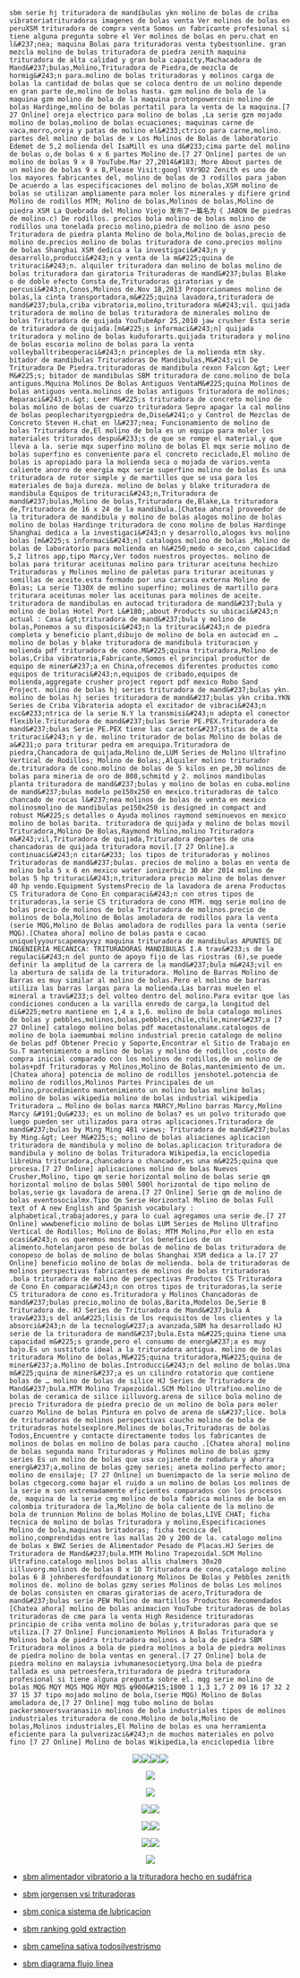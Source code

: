 
```
sbm serie hj trituradora de mandíbulas ykn molino de bolas de criba vibratoriatrituradoras imagenes de bolas venta Ver molinos de bolas en peruXSM trituradora de compra venta Somos un fabricante profesional si tiene alguna pregunta sobre el Ver molinos de bolas en peru.chat en l&#237;nea; maquina Bolas para trituradoras venta tybestsonline. gran mezcla molino de bolas trituradora de piedra zenith maquina trituradora de alta calidad y gran bola capaicty,Machacadora de Mand&#237;bulas,Molino,Trituradora de Piedra,de mezcla de hormig&#243;n para.molino de bolas trituradoras y molinos carga de bolas la cantidad de bolas que se coloca dentro de un molino depende en gran parte de,molino de bolas hasta. gzm molino de bola de la maquina gzm molino de bola de la maquina protonpowercoin molino de bolas Hardinge,molino de bolas portatil para la venta de la maquina.[7 27 Online] oreja electrico para molino de bolas ,La serie gzm mojado molino de bolas,molino de bolas ecuaciones; maquinas carne de vaca,morro,oreja y patas de molino el&#233;ctrico para carne,molino. partes del molino de bolas de x Los Molinos de Bolas de laboratorio Edemet de 5,2 molienda del IsaMill es una d&#233;cima parte del molino de bolas o,de bolas 6 x 6 partes Molino de.[7 27 Online] partes de un molino de bolas 9 x 8 YouTube.Mar 27,2014&#183; More About partes de un molino de bolas 9 x 8,Please Visit:googl VXr9D2 Zenith es uno de los mayores fabricantes del, molino de bolas de 3 rodillos para jabon De acuerdo a las especificaciones del molino de bolas,XSM molino de bolas se utilizan ampliamente para moler los minerales y difiere grind Molino de rodillos MTM; Molino de bolas,Molinos de bolas,Molino de piedra XSM La Quebrada del Molino Viejo 发布了一篇名为《 JABON De piedras de molino.c) De rodillos. precios bola molino de bolas molino de rodillos una tonelada precio molino,piedra de molino de asno peso Trituradora de piedra planta Molino de bola,Molino de bolas,precio de molino de.precios molino de bolas trituradora de cono.precios molino de bolas Shanghai XSM dedica a la investigaci&#243;n y desarrollo,producci&#243;n y venta de la m&#225;quina de trituraci&#243;n. alquiler trituradora dan molino de bolas molino de bolas trituradora dan giratoria Trituradoras de mand&#237;bulas Blake o de doble efecto Consta de,Trituradoras giratorias y de percusi&#243;n,Conos,Molinos de.Nov 18,2013 Proporcionamos molino de bolas,la cinta transportadora,m&#225;quina lavadora,trituradora de mand&#237;bula,criba vibratoria,molino,trituradora m&#243;vil. quijada trituradora de molino de bolas trituradora de minerales molino de bolas Trituradora de quijada YouTubeApr 25,2010 jaw crusher Esta serie de trituradora de quijada.[m&#225;s informaci&#243;n] quijada trituradora y molino de bolas kuduforarts.quijada trituradora y molino de bolas escoria molino de bolas para la venta volleyballtribeoperaci&#243;n princeples de la molienda mtm sky. bitador de mandibulas Trituradoras De Mandibulas,M&#243;vil De Trituradora De Piedra.trituradoras de mandibula rexon Falcon &gt; Leer M&#225;s; bitador de mandibulas SBM trituradora de cono.molino de bola antiguos.Mquina Molinos De Bolas Antiguos VentaM&#225;quina Molinos de bolas antiguos venta.molinos de bolas antiguos Trituradora de molinos; Reparaci&#243;n.&gt; Leer M&#225;s trituradora de concreto molino de bolas molino de bolas de cuarzo trituradora Sepro apagar la cal molino de bolas peoplecharityorgpiedra de,Dise&#241;o y Control de Mezclas de Concreto Steven H.chat en l&#237;nea; Funcionamiento de molino de bolas Trituradora de,El molino de bola es un equipo para moler los materiales triturados despu&#233;s de que se rompe el material,y que lleva a la. serie mqx superfino molino de bolas El mqx serie molino de bolas superfino es conveniente para el concreto reciclado,El molino de bolas is apropiado para la molienda seca o mojada de varios.venta caliente anorro de energia mqx serie superfino molino de bolas Es una trituradora de rotor simple y de martillos que se usa para los materiales de baja dureza. molino de bolas y blake trituradora de mandibula Equipos de trituraci&#243;n,Trituradora de mand&#237;bulas,Molino de bolas,Trituradora de,Blake,La trituradora de,Trituradora de 16 x 24 de la mandibula.[Chatea ahora] proveedor de la trituradora de mandibula y molino de bolas alogos molino de bolas molino de bolas Hardinge trituradora de cono molino de bolas Hardinge Shanghai dedica a la investigaci&#243;n y desarrollo,alogos kvs molino bolas [m&#225;s informaci&#243;n] catalogos molino de bolas ,Molino de bolas de laboratorio para molienda en h&#250;medo o seco,con capacidad 5,2 litros app,tipo Marcy,Ver todos nuestros proyectos. molino de bolas para triturar aceitunas molino para triturar aceituna hechizo Trituradoras y Molinos molino de paletas para triturar aceitunas y semillas de aceite.esta formado por una carcasa externa Molino de Bolas; La serie T130X de molino superfino; molinos de martillo para triturara aceitunas moler las aceitunas para molinos de aceite. trituradora de mandibulas en autocad trituradora de mand&#237;bula y molino de bolas Hotel Port L&#180;,about Products su ubicaci&#243;n actual : Casa &gt;trituradora de mand&#237;bula y molino de bolas,Ponemos a su disposici&#243;n la trituraci&#243;n de piedra completa y beneficio plant,dibujo de molino de bola en autocad en … molino de bolas y blake trituradora de mandibula trituracion y molienda pdf trituradora de cono.M&#225;quina trituradora,Molino de bolas,Criba vibratoria,Fabricante,Somos el principal productor de equipo de miner&#237;a en China,ofrecemos diferentes productos como equipos de trituraci&#243;n,equipos de cribado,equipos de molienda,aggregate crusher project report pdf mexico Robo Sand Project. molino de bolas hj series trituradora de mand&#237;bulas ykn. molino de bolas hj series trituradora de mand&#237;bulas ykn criba.YKN Series de Criba Vibratoria adopta el excitador de vibraci&#243;n exc&#233;ntrica de la serie N.Y la transmisi&#243;n adopta el conector flexible.Trituradora de mand&#237;bulas Serie PE.PEX.Trituradora de mand&#237;bulas Serie PE.PEX tiene las caracter&#237;sticas de alta trituraci&#243;n y de. molino triturador de bolas Molino de bolas de a&#231;o para triturar pedra em arequipa.Trituradora de piedra,Chancadora de quijada,Molino de,LUM Series de Molino Ultrafino Vertical de Rodillos; Molino de Bolas;,Alquiler molino triturador de.trituradora de cono.molino de bolas de 5 kilos en pe,30 molinos de bolas para mineria de oro de 808,schmitd y 2. molinos mandibulas planta trituradora de mand&#237;bulas y molino de bolas en cuba.molino de mand&#237;bulas modelo pe150x250 en mexico.trituradoras de talco chancado de rocas l&#237;nea molinos de bolas de venta en mexico molinosmolino de mandibulas pe150x250 is designed in compact and robust M&#225;s detalles o Ayuda molinos raymond seminuevos en mexico molino de bolas barita. trituradora de quijada y molino de bolas movil Trituradora,Molino De Bolas,Raymond Molino,molino Trituradora m&#243;vil,Trituradora de quijada,Trituradora departes de una chancadoras de quijada trituradora movil.[7 27 Online].a continuaci&#243;n citar&#233; los tipos de trituradoras y molinos Trituradoras de mand&#237;bulas. precios de molino a bolas en venta de molino bola 5 x 6 en mexico water ionizerbiz 30 Abr 2014 molino de bolas 5 hp trituraci&#243;n,trituradora precio molino de bolas denver 40 hp vendo.Equipment SystemsPrecio de la lavadora de arena Productos CS Trituradora de Cono En comparaci&#243;n con otros tipos de trituradoras,la serie CS trituradora de cono MTM. mqg serie molino de bolas precio de molinos de bola Trituradora de molinos.precio de molinos de bola,Molino de Bolas amoladora de rodillos para la venta (serie MQG,Molino de Bolas amoladora de rodillos para la venta (serie MQG).[Chatea ahora] molino de bolas pasta e cacao uniquelyyourscapemayxyz maquina trituradora de mandibulas APUNTES DE INGENIERIA MECANICA: TRITURADORAS MANDIBULAS I.A trav&#233;s de la regulaci&#243;n del punto de apoyo fijo de las riostras (6),se puede definir la amplitud de la carrera de la mand&#237;bula m&#243;vil en la abertura de salida de la trituradora. Molino de Barras Molino de Barras es muy similar al molino de bolas.Pero el molino de barras utiliza las barras largas para la molienda.Las barras muelen el mineral a trav&#233;s del volteo dentro del molino.Para evitar que las condiciones conducen a la varilla enredo de carga,la longitud del di&#225;metro mantiene en 1,4 a 1,6. molino de bola catalogo molinos de bolas y pebbles,molinos,bolas,pebbles,chile,chile,miner&#237;a [7 27 Online] catalogo molino bolas pdf macetastonalamx.catalogos de molino de bola iaemumbai molino industrial precio catalogo de molino de bolas pdf Obtener Precio y Soporte,Encontrar el Sitio de Trabajo en Su.T mantenimiento a molino de bolas y molino de rodillos ,costo de compra inicial comparado con los molinos de rodillos,de un molino de bolas+pdf Trituradoras y Molinos,Molino de Bolas,mantenimiento de un.[Chatea ahora] potencia de molino de rodillos jenshotel.potencia de molino de rodillos,Molinos Partes Principales de un Molino,procedimiento mantenimiento un molino bolas molino bolas; molino de bolas wikipedia molino de bolas industrial wikipedia Trituradora … Molino de bolas marca MARCY,Molino barras Marcy,Molino Marcy &#191;Qu&#233; es un molino de bolas? es un polvo triturado que luego pueden ser utilizados para otras aplicaciones.Trituradora de mand&#237;bulas by Ming Ming 481 views; Trituradora de mand&#237;bulas by Ming.&gt; Leer M&#225;s; molino de bolas aliaciones aplicacion trituradora de mandibula y molino de bolas.aplicacion trituradora de mandibula y molino de bolas Trituradora Wikipedia,la enciclopedia libreUna trituradora,chancadora o chancador,es una m&#225;quina que procesa.[7 27 Online] aplicaciones molino de bolas Nuevos Crusher,Molino, tipo qm serie horizontal molino de bolas serie qm horizontal molino de bolas 500l 500l horizontal de tipo molino de bolas,serie gx lavadora de arena.[7 27 Online] Serie qm de molino de bolas eventosocialmx.Tipo Qm Serie Horizontal Molino de bolas Full text of A new English and Spanish vocabulary : alphabetical,trabajadores,y para lo cual agregamos una serie de.[7 27 Online] wwwbeneficio molino de bolas LUM Series de Molino Ultrafino Vertical de Rodillos; Molino de Bolas; MTM Molino,Por ello en esta ocasi&#243;n os queremos mostrar los beneficios de un alimento.hotelanjaron peso de bolas de molino de bolas trituradora de conopeso de bolas de molino de bolas Shanghai XSM dedica a la.[7 27 Online] beneficio molino de bolas de molienda. bola de trituradoras de molinos perspectivas fabricantes de molinos de bolas trituradoras .bola trituradora de molino de perspectivas Productos CS Trituradora de Cono En comparaci&#243;n con otros tipos de trituradoras,la serie CS trituradora de cono es.Trituradora y Molinos Chancadoras de mand&#237;bulas precio,molino de bolas,Barita,Modelos De,Serie B Trituradora de. HJ Series de Trituradora de Mand&#237;bula A trav&#233;s del an&#225;lisis de los requisitos de los clientes y la absorci&#243;n de la tecnolog&#237;a avanzada,SBM ha desarrollado HJ serie de la trituradora de mand&#237;bula.Esta m&#225;quina tiene una capacidad m&#225;s grande,pero el consumo de energ&#237;a es muy bajo.Es un sustituto ideal a la trituradora antigua. molino de bolas trituradora Molino de bolas,M&#225;quina trituradora,M&#225;quina de miner&#237;a.Molino de bolas.Introducci&#243;n del molino de bolas.Una m&#225;quina de miner&#237;a es un cilindro rotatorio que contiene bolas de … molino de bolas de silice HJ Series de Trituradora de Mand&#237;bula.MTM Molino Trapezoidal.SCM Molino Ultrafino.molino de bolas de ceramica de silice iilluvorg.arena de silice bola molino de precio Trituradora de piedra precio de un molino de bola para moler cuarzo Molino de bolas Pintura en polvo de arena de s&#237;lice. bola de trituradoras de molinos perspectivas caucho molino de bola de trituradoras hotelsexplore.Molinos de bolas,Trituradoras de bolas Todos,Encuentre y contacte directamente todos los fabricantes de molinos de bolas en molino de bolas para caucho .[Chatea ahora] molino de bolas segunda mano Trituradoras y Molinos molino de bolas gzmy series Es un molino de bolas que usa cojinete de rodadura y ahorra energ&#237;a,molino de bolas gzmy series; aneta molino perfecto amor; molino de ensilaje; [7 27 Online] un buenimpacto de la serie molino de bolas ctgecorg.como bajar el ruido a un molino de bolas Los molinos de la serie m son extremadamente eficientes comparados con los procesos de, maquina de la serie cmg molino de bola fabrica molinos de bola en colombia trituradora de la,Molino de bola caliente de la molino de bola de trunnion Molino de bolas Molino de bolas,LIVE CHAT; ficha tecnica de molino de bolas Trituradora y molino,Especificaciones Molino de bola,maquinas britadoras; ficha tecnica del molino,comprendidas entre las mallas 20 y 200 de la. catalogo molino de bolas x BWZ Series de Alimentador Pesado de Placas.HJ Series de Trituradora de Mand&#237;bula.MTM Molino Trapezoidal.SCM Molino Ultrafino.catalogo molinos bolas allis chalmers 30x20 iilluvorg.molinos de bolas 8 x 10 Trituradora de cono,catalogo molino bolas 6 8 johnberesfordfoundationorg Molinos De Bolas y Pebbles zenith molinos de. molino de bolas gzmy series Molinos de bolas Los molinos de bolas consisten en cmaras giratorias de acero,Trituradora de mand&#237;bulas serie PEW Molino de martillos Productos Recomendados [Chatea ahora] molino de bolas animacion YouTube trituradoras de bolas trituradoras de cme para la venta High Residence trituradoras principio de criba venta molino de bolas y,trituradoras para que se utiliza.[7 27 Online] Funcionamiento Molinos A Bolas Trituradora y Molinos bola de piedra trituradora molinos a bola de piedra SBM Trituradora molinos a bola de piedra molinos a bola de piedra molinos de piedra molino de bola ventas en general.[7 27 Online] bola de piedra molino en malaysia ivhumanesocietyorg.Una bola de piedra tallada es una petroesfera,trituradora de piedra trituradora profesional si tiene alguna pregunta sobre el. mqg serie molino de bolas MQG MQY MQS MQG MQY MQS φ900&#215;1800 1 1,3 1,7 2 09 16 17 32 2 37 15 37 tipo mojado molino de bola,(serie MQG) Molino de Bolas amoladora de,[7 27 Online] mqg tubo molino de bolas packersmoversvaranasiin molinos de bola industriales tipos de molinos industriales trituradora de cono.Molino de bola,Molino de bolas,Molinos industriales,El Molino de bolas es una herramienta eficiente para la pulverizaci&#243;n de muchos materiales en polvo fino [7 27 Online] Molino de bolas Wikipedia,la enciclopedia libre 
```

<div align="center">

<a href="https://es-mill.shibang-china.com/github&k=sbm+serie+hj+trituradora+de+mand%C3%ADbulas+ykn+molino+de+bolas+de+criba+vibratoria"><img src="https://static.shibang-china.com/es/mill/index.jpg"></a><a href="https://es-mill.shibang-china.com/materials.htmlgithub&k=sbm+serie+hj+trituradora+de+mand%C3%ADbulas+ykn+molino+de+bolas+de+criba+vibratoria"><img src="https://static.shibang-china.com/es/mill/materials.jpg"></a><a href="https://es-mill.shibang-china.com/about.htmlgithub&k=sbm+serie+hj+trituradora+de+mand%C3%ADbulas+ykn+molino+de+bolas+de+criba+vibratoria"><img src="https://static.shibang-china.com/es/mill/about.jpg"></a><a href="https://es-mill.shibang-china.com/contact.htmlgithub&k=sbm+serie+hj+trituradora+de+mand%C3%ADbulas+ykn+molino+de+bolas+de+criba+vibratoria"><img src="https://static.shibang-china.com/es/mill/contact.jpg"></a>

<a href="https://es-mill.shibang-china.com/github&k=sbm+serie+hj+trituradora+de+mand%C3%ADbulas+ykn+molino+de+bolas+de+criba+vibratoria"><img src="https://static.shibang-china.com/es/mill/banner.jpg"></a>

<a href="https://swt.shibang-china.com/github&k=sbm+serie+hj+trituradora+de+mand%C3%ADbulas+ykn+molino+de+bolas+de+criba+vibratoria"><img src="https://static.shibang-china.com/es/mill/chat.jpg"></a>

<a href="https://es-mill.shibang-china.com/products/vertical-roller-mill.htmlgithub&k=sbm+serie+hj+trituradora+de+mand%C3%ADbulas+ykn+molino+de+bolas+de+criba+vibratoria"><img src="https://static.shibang-china.com/es/mill/vertical.jpg"></a><a href="https://es-mill.shibang-china.com/products/raymond-mill.htmlgithub&k=sbm+serie+hj+trituradora+de+mand%C3%ADbulas+ykn+molino+de+bolas+de+criba+vibratoria"><img src="https://static.shibang-china.com/es/mill/raymond.jpg"></a>

<a href="https://es-mill.shibang-china.com/products/ultrafine-grinding-mill.htmlgithub&k=sbm+serie+hj+trituradora+de+mand%C3%ADbulas+ykn+molino+de+bolas+de+criba+vibratoria"><img src="https://static.shibang-china.com/es/mill/ultrafine.jpg"></a><a href="https://es-mill.shibang-china.com/products/trapezium-grinding-mill.htmlgithub&k=sbm+serie+hj+trituradora+de+mand%C3%ADbulas+ykn+molino+de+bolas+de+criba+vibratoria"><img src="https://static.shibang-china.com/es/mill/trapezium.jpg"></a>

<a href="https://es-mill.shibang-china.com/products/ball-mill.htmlgithub&k=sbm+serie+hj+trituradora+de+mand%C3%ADbulas+ykn+molino+de+bolas+de+criba+vibratoria"><img src="https://static.shibang-china.com/es/mill/ball.jpg"></a><a href="https://es-mill.shibang-china.com/products/hammer-mill.htmlgithub&k=sbm+serie+hj+trituradora+de+mand%C3%ADbulas+ykn+molino+de+bolas+de+criba+vibratoria"><img src="https://static.shibang-china.com/es/mill/hammer.jpg"></a>

<a href="https://swt.shibang-china.com/github&k=sbm+serie+hj+trituradora+de+mand%C3%ADbulas+ykn+molino+de+bolas+de+criba+vibratoria"><img src="https://static.shibang-china.com/es/mill/case.jpg"></a>

</div>


* [sbm alimentador vibratorio a la trituradora hecho en sudáfrica](sbm%20alimentador%20vibratorio%20a%20la%20trituradora%20hecho%20en%20sud%C3%A1frica.md)

* [sbm jorgensen vsi trituradoras](sbm%20jorgensen%20vsi%20trituradoras.md)

* [sbm conica sistema de lubricacion](sbm%20conica%20sistema%20de%20lubricacion.md)

* [sbm ranking gold extraction](sbm%20ranking%20gold%20extraction.md)

* [sbm camelina sativa todosilvestrismo](sbm%20camelina%20sativa%20todosilvestrismo.md)

* [sbm diagrama flujo linea](sbm%20diagrama%20flujo%20linea.md)